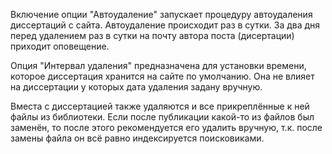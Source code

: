 Включение опции "Автоудаление" запускает процедуру автоудаления диссертаций с сайта. Автоудаление происходит раз в сутки. За два дня перед удалением раз в сутки на почту автора поста (дисертации) приходит оповещение.

Опция "Интервал удаления" предназначена для установки времени, которое диссертация хранится на сайте по умолчанию. Она не влияет на диссертации у которых дата удаления задану вручную.

Вместа с диссертацией также удаляются и все прикреплённые к ней файлы из библиотеки. Если после публикации какой-то из файлов был заменён, то после этого рекомендуется его удалить вручную, т.к. после замены файла он всё равно индексируется поисковиками.